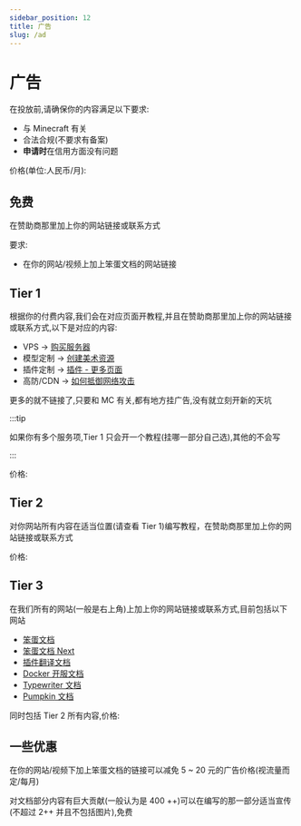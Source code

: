 ```yaml
---
sidebar_position: 12
title: 广告
slug: /ad
---
```


# 广告

在投放前,请确保你的内容满足以下要求:

* 与 Minecraft 有关
* 合法合规(不要求有备案)
* **申请时**在信用方面没有问题

价格(单位:人民币/月):

## 免费

在赞助商那里加上你的网站链接或联系方式

要求:

* 在你的网站/视频上加上笨蛋文档的网站链接

## Tier 1

根据你的付费内容,我们会在对应页面开教程,并且在赞助商那里加上你的网站链接或联系方式,以下是对应的内容:

* VPS -> [购买服务器](https://nitwikit.8aka.org/process/deploy/purchase-server)
* 模型定制 -> [创建美术资源](https://nitwikit.8aka.org/process/create-art-assets)
* 插件定制 -> [插件 - 更多页面](https://nitwikit.8aka.org/Java/more)
* 高防/CDN -> [如何抵御网络攻击](https://nitwikit.8aka.org/process/maintenance/how-to-defend-against-cyber-attacks)

更多的就不链接了,只要和 MC 有关,都有地方挂广告,没有就立刻开新的天坑

:::tip

如果你有多个服务项,Tier 1 只会开一个教程(挂哪一部分自己选),其他的不会写

:::

价格:

## Tier 2

对你网站所有内容在适当位置(请查看 Tier 1)编写教程，在赞助商那里加上你的网站链接或联系方式

价格:

## Tier 3

在我们所有的网站(一般是右上角)上加上你的网站链接或联系方式,目前包括以下网站

- [笨蛋文档](https://nitwikit.8aka.org)
- [笨蛋文档 Next](https://nitwikit2.8aka.org)
- [插件翻译文档](https://plugins.8aka.org)
- [Docker 开服文档](https://docker.8aka.org)
- [Typewriter 文档](https://typewriter.8aka.org)
- [Pumpkin 文档](https://pumpkin.8aka.org)

同时包括 Tier 2 所有内容,价格: 

## 一些优惠

在你的网站/视频下加上笨蛋文档的链接可以减免 5 ~ 20 元的广告价格(视流量而定/每月)

对文档部分内容有巨大贡献(一般认为是 400 ++)可以在编写的那一部分适当宣传(不超过 2++ 并且不包括图片),免费
